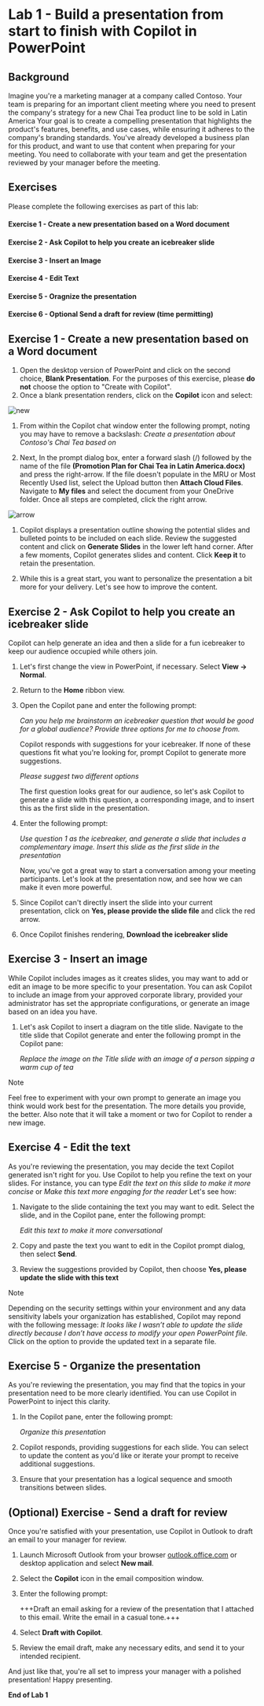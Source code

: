 # Lab 1 - Build a presentation from start to finish with Copilot in PowerPoint

## Background

Imagine you're a marketing manager at a company called Contoso. Your team is preparing for an important client meeting where you need to present the company's strategy for a new Chai Tea product line to be sold in Latin America Your goal is to create a compelling presentation that highlights the product's features, benefits, and use cases, while ensuring it adheres to the company's branding standards. You've already developed a business plan for this product, and want to use that content when preparing for your meeting. You need to collaborate with your team and get the presentation reviewed by your manager before the meeting.

## Exercises
Please complete the following exercises as part of this lab:

#### Exercise 1 - Create a new presentation based on a Word document
#### Exercise 2 - Ask Copilot to help you create an icebreaker slide
#### Exercise 3 - Insert an Image
#### Exercise 4 - Edit Text
#### Exercise 5 - Oragnize the presentation
#### Exercise 6 - Optional Send a draft for review (time permitting)


## Exercise 1 - Create a new presentation based on a Word document

1. Open the desktop version of PowerPoint and click on the second choice, **Blank Presentation**. For the purposes of this exercise, please **do not** choose the option to "Create with Copilot".
1. Once a blank presentation renders, click on the **Copilot** icon and select:

![new](https://github.com/JazzyWagdaddy/MS-4018-Draft-analyze-present-Microsoft-365-Copilot/blob/master/Instructions/Labs/Media/Create%20a%20new%20presentation%20from%20file.png)

1. From within the Copilot chat window enter the following prompt, noting you may have to remove a backslash:
    *Create a presentation about Contoso's Chai Tea based on*
   
1. Next, In the prompt dialog box, enter a forward slash (/) followed by the name of the file **(Promotion Plan for Chai Tea in Latin America.docx)** and press the right-arrow. If the file doesn't populate in the MRU or Most Recently Used list, select the Upload button then **Attach Cloud Files**. Navigate to **My files** and select the document from your OneDrive folder.  Once all steps are completed, click the right arrow.

![arrow](https://github.com/JazzyWagdaddy/MS-4018-Draft-analyze-present-Microsoft-365-Copilot/blob/master/Instructions/Labs/Media/PPT-right%20arrow.png)

1. Copilot displays a presentation outline showing the potential slides and bulleted points to be included on each slide. Review the suggested content and click on **Generate Slides** in the lower left hand corner.  After a few moments, Copilot generates slides and content. Click **Keep it** to retain the presentation.
   
1. While this is a great start, you want to personalize the presentation a bit more for your delivery. Let's see how to improve the content.

## Exercise 2 - Ask Copilot to help you create an icebreaker slide
Copilot can help generate an idea and then a slide for a fun icebreaker to keep our audience occupied while others join.

1. Let's first change the view in PowerPoint, if necessary. Select **View -> Normal**.

1. Return to the **Home** ribbon view.

1. Open the Copilot pane and enter the following prompt:

     *Can you help me brainstorm an icebreaker question that would be good for a global audience? Provide three options for me to choose from.*

     Copilot responds with suggestions for your icebreaker. If none of these questions fit what you're looking for, prompt Copilot to generate more suggestions.

   *Please suggest two different options* 

     The first question looks great for our audience, so let's ask Copilot to generate a slide with this question, a corresponding image, and to insert this as the first slide in the presentation.

1. Enter the following prompt:

    *Use question 1 as the icebreaker, and generate a slide that includes a complementary image. Insert this slide as the first slide in the presentation*

    Now, you've got a great way to start a conversation among your meeting participants. Let's look at the presentation now, and see how we can make it even more powerful.

1. Since Copilot can't directly insert the slide into your current presentation, click on **Yes, please provide the slide file** and click the red arrow.

2. Once Copilot finishes rendering, **Download the icebreaker slide**

## Exercise 3 - Insert an image

While Copilot includes images as it creates slides, you may want to add or edit an image to be more specific to your presentation. You can ask Copilot to include an image from your approved corporate library, provided your administrator has set the appropriate configurations, or generate an image based on an idea you have.

1. Let's ask Copilot to insert a diagram on the title slide. Navigate to the title slide that Copilot generate and enter the following prompt in the Copilot pane:

    *Replace the image on the Title slide with an image of a person sipping a warm cup of tea*

> [!NOTE]
> Feel free to experiment with your own prompt to generate an image  you think would work best for the presentation. The more details you provide, the better.  Also note that it will take a moment or two for Copilot to render a new image.

## Exercise 4 - Edit the text

As you're reviewing the presentation, you may decide the text Copilot generated isn't right for you. Use Copilot to help you refine the text on your slides. For instance, you can type *Edit the text on this slide to make it more concise* or *Make this text more engaging for the reader* Let's see how:

1. Navigate to the slide containing the text you may want to edit. Select the slide, and in the Copilot pane, enter the following prompt:

    *Edit this text to make it more conversational*

1. Copy and paste the text you want to edit in the Copilot prompt dialog, then select **Send**.

1. Review the suggestions provided by Copilot, then choose **Yes, please update the slide with this text**

> [!NOTE]
> Depending on the security settings within your environment and any data sensitivity labels your organization has established, Copilot may repond with the following message:
> *It looks like I wasn’t able to update the slide directly because I don’t have access to modify your open PowerPoint file.*
> Click on the option to provide the updated text in a separate file.

## Exercise 5 - Organize the presentation

As you're reviewing the presentation, you may find that the topics in your presentation need to be more clearly identified. You can use Copilot in PowerPoint to inject this clarity.

1. In the Copilot pane, enter the following prompt: 

    *Organize this presentation*

1. Copilot responds, providing suggestions for each slide. You can select to update the content as you'd like or iterate your prompt to receive additional suggestions. 

1. Ensure that your presentation has a logical sequence and smooth transitions between slides.

## (Optional) Exercise - Send a draft for review

Once you're satisfied with your presentation, use Copilot in Outlook to draft an email to your manager for review.

1. Launch Microsoft Outlook from your browser [outlook.office.com](https://outlook.office.com) or desktop application and select **New mail**.

1. Select the **Copilot** icon in the email composition window.

1. Enter the following prompt:

    +++Draft an email asking for a review of the presentation that I attached to this email. Write the email in a casual tone.+++

1. Select **Draft with Copilot**.

1. Review the email draft, make any necessary edits, and send it to your intended recipient.

And just like that, you're all set to impress your manager with a polished presentation! Happy presenting.

**End of Lab 1**
